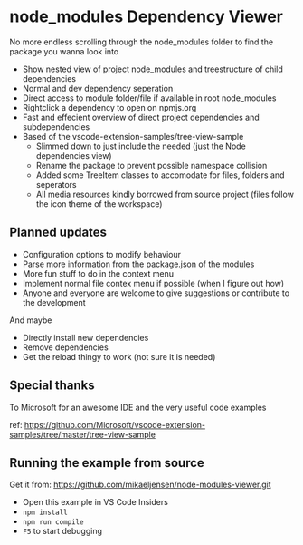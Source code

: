 # node_modules Dependency Viewer
No more endless scrolling through the node_modules folder to find the package you wanna look into

- Show nested view of project node_modules and treestructure of child dependencies
- Normal and dev dependency seperation
- Direct access to module folder/file if available in root node_modules
- Rightclick a dependency to open on npmjs.org
- Fast and effecient overview of direct project dependencies and subdependencies
- Based of the vscode-extension-samples/tree-view-sample
  - Slimmed down to just include the needed (just the Node dependencies view)
  - Rename the package to prevent possible namespace collision 
  - Added some TreeItem classes to accomodate for files, folders and seperators 
  - All media resources kindly borrowed from source project (files follow the icon theme of the workspace)

## Planned updates
- Configuration options to modify behaviour
- Parse more information from the package.json of the modules
- More fun stuff to do in the context menu
- Implement normal file contex menu if possible (when I figure out how)
- Anyone and everyone are welcome to give suggestions or contribute to the development

And maybe
- Directly install new dependencies
- Remove dependencies
- Get the reload thingy to work (not sure it is needed)

## Special thanks

To Microsoft for an awesome IDE and the very useful code examples

ref: https://github.com/Microsoft/vscode-extension-samples/tree/master/tree-view-sample

## Running the example from source

Get it from: https://github.com/mikaeljensen/node-modules-viewer.git

- Open this example in VS Code Insiders
- `npm install`
- `npm run compile`
- `F5` to start debugging

